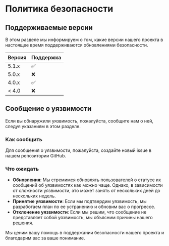 # Политика безопасности

## Поддерживаемые версии

В этом разделе мы информируем о том, какие версии нашего проекта в настоящее время поддерживаются обновлениями безопасности.

| Версия | Поддержка          |
| ------- | ------------------ |
| 5.1.x   | :white_check_mark: |
| 5.0.x   | :x:                |
| 4.0.x   | :white_check_mark: |
| < 4.0   | :x:                |

## Сообщение о уязвимости

Если вы обнаружили уязвимость, пожалуйста, сообщите нам о ней, следуя указаниям в этом разделе.

### Как сообщить

Для сообщения о уязвимости, пожалуйста, создайте новый issue в нашем репозитории GitHub.

### Что ожидать

- **Обновления**: Мы стремимся обновлять пользователей о статусе их сообщений об уязвимостях как можно чаще. Однако, в зависимости от сложности уязвимости, это может занять от нескольких дней до нескольких недель.
- **Принятие уязвимости**: Если мы подтвердим уязвимость, мы разработаем план по ее устранению и обновим вас о прогрессе.
- **Отклонение уязвимости**: Если мы решим, что сообщение не представляет собой уязвимость, мы объясним причины нашего решения.

Мы ценим вашу помощь в поддержании безопасности нашего проекта и благодарим вас за ваше понимание.
